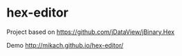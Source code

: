 hex-editor
==========

Project based on https://github.com/jDataView/jBinary.Hex

Demo http://mikach.github.io/hex-editor/
